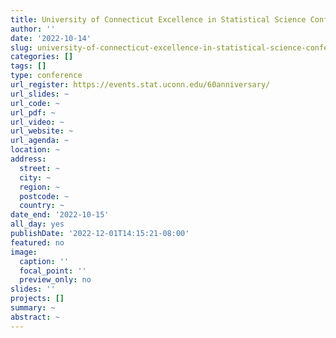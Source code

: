 ```yaml
---
title: University of Connecticut Excellence in Statistical Science Conference
author: ''
date: '2022-10-14'
slug: university-of-connecticut-excellence-in-statistical-science-conference
categories: []
tags: []
type: conference
url_register: https://events.stat.uconn.edu/60anniversary/
url_slides: ~
url_code: ~
url_pdf: ~
url_video: ~
url_website: ~
url_agenda: ~
location: ~
address:
  street: ~
  city: ~
  region: ~
  postcode: ~
  country: ~
date_end: '2022-10-15'
all_day: yes
publishDate: '2022-12-01T14:15:21-08:00'
featured: no
image:
  caption: ''
  focal_point: ''
  preview_only: no
slides: ''
projects: []
summary: ~
abstract: ~
---
```


<!--more-->
